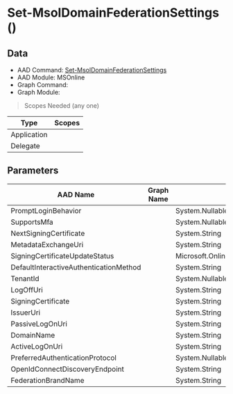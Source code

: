 # Set-MsolDomainFederationSettings ()

## Data

+ AAD Command: [Set-MsolDomainFederationSettings](https://docs.microsoft.com/en-us/powershell/module/MSOnline/Set-MsolDomainFederationSettings)
+ AAD Module: MSOnline
+ Graph Command: [](https://docs.microsoft.com/en-us/powershell/module//)
+ Graph Module: 

> Scopes Needed (any one)

|Type|Scopes|
|---|---|
|Application||
|Delegate||

## Parameters

|AAD Name|Graph Name|AAD Type|Graph Type|Infos|
|---|---|---|---|---|
|PromptLoginBehavior||System.Nullable/Microsoft.Online.Administration.PromptLoginBehavior|||
|SupportsMfa||System.Nullable/System.Boolean|||
|NextSigningCertificate||System.String|||
|MetadataExchangeUri||System.String|||
|SigningCertificateUpdateStatus||Microsoft.Online.Administration.SigningCertificateUpdateStatus|||
|DefaultInteractiveAuthenticationMethod||System.String|||
|TenantId||System.Nullable/System.Guid|||
|LogOffUri||System.String|||
|SigningCertificate||System.String|||
|IssuerUri||System.String|||
|PassiveLogOnUri||System.String|||
|DomainName||System.String|||
|ActiveLogOnUri||System.String|||
|PreferredAuthenticationProtocol||System.Nullable/Microsoft.Online.Administration.AuthenticationProtocol|||
|OpenIdConnectDiscoveryEndpoint||System.String|||
|FederationBrandName||System.String|||


